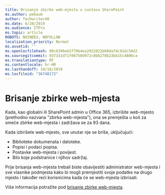 ```yaml
---
title: Brisanje zbirke web-mjesta u sustavu SharePoint
ms.author: pebaum
author: Techwriter40
ms.date: 6/20/2019
ms.audience: ITPro
ms.topic: article
ROBOTS: NOINDEX, NOFOLLOW
localization_priority: Normal
ms.assetid: ''
ms.openlocfilehash: 09c6396e62f79b4ea2922022b60da7dc91dc58d2
ms.sourcegitcommit: 037331d71f06750d972c0b6278b23bb15c4806ca
ms.translationtype: MT
ms.contentlocale: hr-HR
ms.lasthandoff: 10/18/2019
ms.locfileid: "36748172"
---
```

# <a name="delete-a-site-collection"></a>Brisanje zbirke web-mjesta

Kada, kao globalni ili SharePoint admin u Office 365, izbrišite web-mjesto (prethodno nazvana "zbirka web-mjesta"), ona se premješta u koš za smeće zbirke web-mjesta i zadržava se za 93 dana. 

Kada izbrišete web-mjesto, sve unutar nje se briše, uključujući:

- Biblioteke dokumenata i datoteke.
- Popisi i podaci popisa.
- Postavke web-mjesta i povijest.
- Bilo koje podstranice i njihov sadržaj.

Prije brisanja web-mjesta trebali biste obavijestiti administrator web-mjesta i sve vlasnike podmjesta kako bi mogli premjestiti svoje podatke na drugo mjesto i također reći korisnicima kada će se web-mjesta izbrisati. 

Više informacija potražite pod [brisanje zbirke web-mjesta](https://docs.microsoft.com/sharepoint/delete-site-collection). 